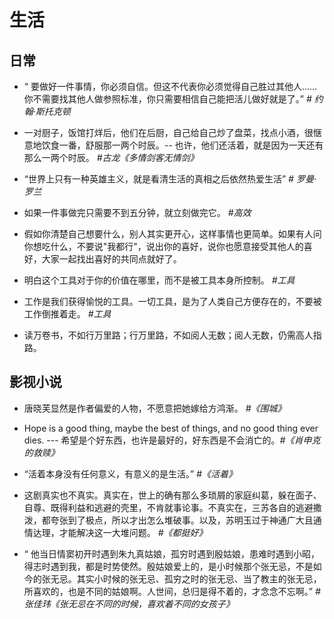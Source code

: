 # 生活
## 日常
- “ 要做好一件事情，你必须自信。但这不代表你必须觉得自己胜过其他人……你不需要找其他人做参照标准，你只需要相信自己能把活儿做好就是了。”  *# 约翰·斯托克顿*

- 一对厨子，饭馆打烊后，他们在后厨，自己给自己炒了盘菜，找点小酒，很惬意地饮食一番，舒服那一两个时辰。-- 也许，他们还活着，就是因为一天还有那么一两个时辰。
*#古龙《多情剑客无情剑》*

- “世界上只有一种英雄主义，就是看清生活的真相之后依然热爱生活” *# 罗曼·罗兰*

- 如果一件事做完只需要不到五分钟，就立刻做完它。
*#高效*

- 假如你清楚自己想要什么，别人其实更开心，这样事情也更简单。如果有人问你想吃什么，不要说"我都行"，说出你的喜好，说你也愿意接受其他人的喜好，大家一起找出喜好的共同点就好了。

- 明白这个工具对于你的价值在哪里，而不是被工具本身所控制。
*#工具*

- 工作是我们获得愉悦的工具。一切工具，是为了人类自己方便存在的，不要被工作倒推着走。
*#工具*

- 读万卷书，不如行万里路；行万里路，不如阅人无数；阅人无数，仍需高人指路。

## 影视小说

- 唐晓芙显然是作者偏爱的人物，不愿意把她嫁给方鸿渐。
*#《围城》*

- Hope is a good thing, maybe the best of things, and no good thing ever dies. --- 希望是个好东西，也许是最好的，好东西是不会消亡的。*#《肖申克的救赎》*

- “活着本身没有任何意义，有意义的是生活。” 
*#《活着》*

- 这剧真实也不真实。真实在，世上的确有那么多琐屑的家庭纠葛，躲在面子、自尊、既得利益和逃避的壳里，不肯就事论事。不真实在，三苏各自的逃避撒泼，都夸张到了极点，所以才出怎么堆破事。以及，苏明玉过于神通广大且通情达理，才能解决这一大堆问题。
*#《都挺好》*

- “ 他当日情窦初开时遇到朱九真姑娘，孤穷时遇到殷姑娘，患难时遇到小昭，得志时遇到我，都是时势使然。殷姑娘爱上的，是小时候那个张无忌，不是如今的张无忌。其实小时候的张无忌、孤穷之时的张无忌、当了教主的张无忌，所喜欢的，也是不同的姑娘啊。人世间，总归是得不着的，才念念不忘啊。”
*#张佳玮《张无忌在不同的时候，喜欢着不同的女孩子》*



